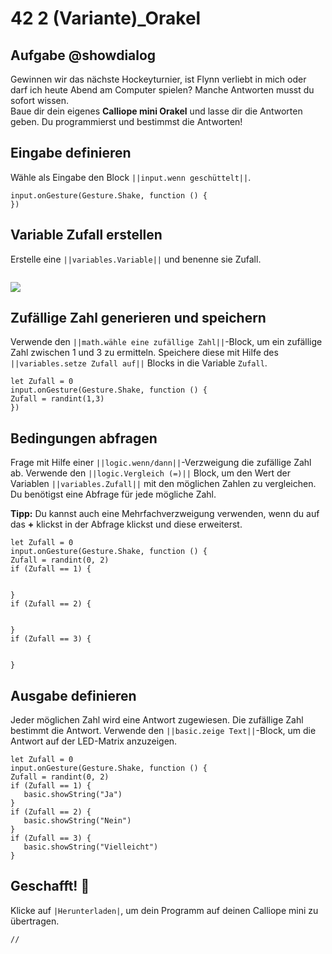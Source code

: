 # 42 2 (Variante)_Orakel


## Aufgabe @showdialog
Gewinnen wir das nächste Hockeyturnier, ist Flynn verliebt in mich oder darf ich heute Abend am Computer spielen? Manche Antworten musst du sofort wissen.<br>
Baue dir dein eigenes **Calliope mini Orakel** und lasse dir die Antworten geben.
Du programmierst und bestimmst die Antworten!

## Eingabe definieren
Wähle als Eingabe den Block ``||input.wenn geschüttelt||``.

```blocks
input.onGesture(Gesture.Shake, function () {
})
```

## Variable Zufall erstellen
Erstelle eine ``||variables.Variable||`` und benenne sie Zufall.


```
```
![](https://calliope.cc/tutorials/variable_zufall.png)

## Zufällige Zahl generieren und speichern
Verwende den  ``||math.wähle eine zufällige Zahl||``-Block, um ein zufällige Zahl zwischen 1 und 3 zu ermitteln.
Speichere diese mit Hilfe des ``||variables.setze Zufall auf||`` Blocks in die Variable `Zufall`.

```blocks
let Zufall = 0
input.onGesture(Gesture.Shake, function () {
Zufall = randint(1,3)
})
```

## Bedingungen abfragen


Frage mit Hilfe einer ``||logic.wenn/dann||``-Verzweigung die zufällige Zahl ab. Verwende den ``||logic.Vergleich (=)||`` Block, um den Wert der Variablen ``||variables.Zufall||`` mit den möglichen Zahlen zu vergleichen. Du benötigst eine Abfrage für jede mögliche Zahl.<p>
**Tipp:** Du kannst auch eine Mehrfachverzweigung verwenden, wenn du auf das **+** klickst in der Abfrage klickst und diese erweiterst.

```blocks
let Zufall = 0
input.onGesture(Gesture.Shake, function () {
Zufall = randint(0, 2)
if (Zufall == 1) {


}
if (Zufall == 2) {


}
if (Zufall == 3) {


}
```

## Ausgabe definieren
Jeder möglichen Zahl wird eine Antwort zugewiesen. Die zufällige Zahl bestimmt die Antwort. Verwende den  ``||basic.zeige Text||``-Block, um die Antwort auf der LED-Matrix anzuzeigen.

```blocks
let Zufall = 0
input.onGesture(Gesture.Shake, function () {
Zufall = randint(0, 2)
if (Zufall == 1) {
   basic.showString("Ja")
}
if (Zufall == 2) {
   basic.showString("Nein")
}
if (Zufall == 3) {
   basic.showString("Vielleicht")
}

```
## Geschafft! 🎉
Klicke auf ``|Herunterladen|``, um dein Programm auf deinen Calliope mini zu übertragen.

```template
//
```



















